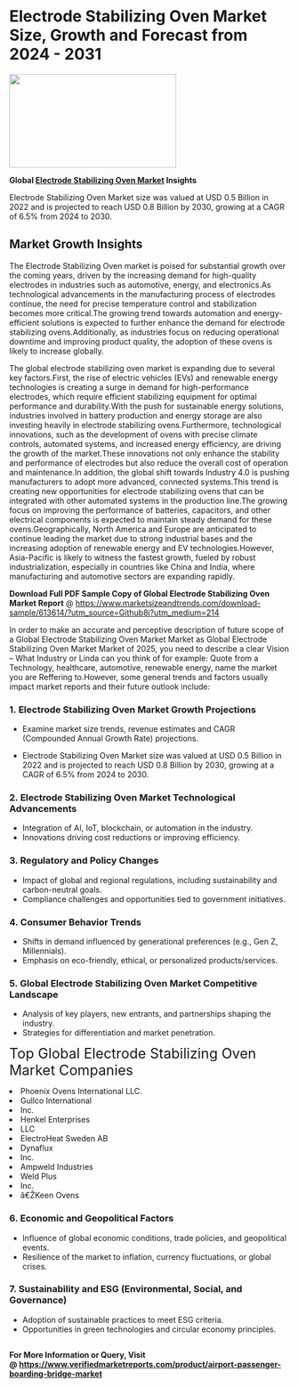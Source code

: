 <H1>Electrode Stabilizing Oven Market Size, Growth and Forecast from 2024 - 2031</H1><img class="aligncenter size-medium wp-image-584254" src="https://thirdeyenews.in/wp-content/uploads/2024/09/Global-Market-Research-300x168.jpeg" alt="" width="300" height="168" /><p><strong>Global&nbsp;<a href="https://www.marketsizeandtrends.com/download-sample/613614/?utm_source=Github8j?utm_medium=214">Electrode Stabilizing Oven Market</a> Insights</strong></p><p>Electrode Stabilizing Oven Market size was valued at USD 0.5 Billion in 2022 and is projected to reach USD 0.8 Billion by 2030, growing at a CAGR of 6.5% from 2024 to 2030.</p><p><h2>Market Growth Insights</h2> <p>The Electrode Stabilizing Oven market is poised for substantial growth over the coming years, driven by the increasing demand for high-quality electrodes in industries such as automotive, energy, and electronics.As technological advancements in the manufacturing process of electrodes continue, the need for precise temperature control and stabilization becomes more critical.The growing trend towards automation and energy-efficient solutions is expected to further enhance the demand for electrode stabilizing ovens.Additionally, as industries focus on reducing operational downtime and improving product quality, the adoption of these ovens is likely to increase globally.</p> <p>The global electrode stabilizing oven market is expanding due to several key factors.First, the rise of electric vehicles (EVs) and renewable energy technologies is creating a surge in demand for high-performance electrodes, which require efficient stabilizing equipment for optimal performance and durability.With the push for sustainable energy solutions, industries involved in battery production and energy storage are also investing heavily in electrode stabilizing ovens.Furthermore, technological innovations, such as the development of ovens with precise climate controls, automated systems, and increased energy efficiency, are driving the growth of the market.These innovations not only enhance the stability and performance of electrodes but also reduce the overall cost of operation and maintenance.In addition, the global shift towards Industry 4.0 is pushing manufacturers to adopt more advanced, connected systems.This trend is creating new opportunities for electrode stabilizing ovens that can be integrated with other automated systems in the production line.The growing focus on improving the performance of batteries, capacitors, and other electrical components is expected to maintain steady demand for these ovens.Geographically, North America and Europe are anticipated to continue leading the market due to strong industrial bases and the increasing adoption of renewable energy and EV technologies.However, Asia-Pacific is likely to witness the fastest growth, fueled by robust industrialization, especially in countries like China and India, where manufacturing and automotive sectors are expanding rapidly.<p><span class=""><strong>Download Full PDF Sample Copy of Global Electrode Stabilizing Oven Market Report</strong> @ <a href="https://www.marketsizeandtrends.com/download-sample/613614/?utm_source=Github8j?utm_medium=214" target="_blank">https://www.marketsizeandtrends.com/download-sample/613614/?utm_source=Github8j?utm_medium=214</a></span></p><p>In order to make an accurate and perceptive description of future scope of a Global&nbsp;Electrode Stabilizing Oven Market Market as Global&nbsp;Electrode Stabilizing Oven Market Market of 2025, you need to describe a clear Vision &ndash; What Industry or Linda can you think of for example: Quote from a Technology, healthcare, automotive, renewable energy, name the market you are Reffering to.However, some general trends and factors usually impact market reports and their future outlook include:</p><h3>1.&nbsp;<strong>Electrode Stabilizing Oven Market Growth Projections</strong></h3><ul><li>Examine market size trends, revenue estimates and CAGR (Compounded Annual Growth Rate) projections.</li><li><p>Electrode Stabilizing Oven Market size was valued at USD 0.5 Billion in 2022 and is projected to reach USD 0.8 Billion by 2030, growing at a CAGR of 6.5% from 2024 to 2030.</p></li></ul><h3>2.&nbsp;<strong>Electrode Stabilizing Oven Market Technological Advancements</strong></h3><ul><li>Integration of AI, IoT, blockchain, or automation in the industry.</li><li>Innovations driving cost reductions or improving efficiency.</li></ul><h3>3.&nbsp;<strong>Regulatory and Policy Changes</strong></h3><ul><li>Impact of global and regional regulations, including sustainability and carbon-neutral goals.</li><li>Compliance challenges and opportunities tied to government initiatives.</li></ul><h3>4.&nbsp;<strong>Consumer Behavior Trends</strong></h3><ul><li>Shifts in demand influenced by generational preferences (e.g., Gen Z, Millennials).</li><li>Emphasis on eco-friendly, ethical, or personalized products/services.</li></ul><h3>5.&nbsp;<strong>Global Electrode Stabilizing Oven Market Competitive Landscape</strong></h3><ul><li>Analysis of key players, new entrants, and partnerships shaping the industry.</li><li>Strategies for differentiation and market penetration.</li></ul><p data-pm-slice="1 1 []"><span style="color: inherit; font-family: inherit; font-size: 25px;">Top Global Electrode Stabilizing Oven Market Companies</span></p><div class="" data-test-id=""><p><li>Phoenix Ovens International LLC.</li><li> Gullco International</li><li> Inc.</li><li> Henkel Enterprises</li><li> LLC</li><li> ElectroHeat Sweden AB</li><li> Dynaflux</li><li> Inc.</li><li> Ampweld Industries</li><li> Weld Plus</li><li> Inc.</li><li> â€ŽKeen Ovens</li></p></div><h3>6.&nbsp;<strong>Economic and Geopolitical Factors</strong></h3><ul><li>Influence of global economic conditions, trade policies, and geopolitical events.</li><li>Resilience of the market to inflation, currency fluctuations, or global crises.</li></ul><h3>7.&nbsp;<strong>Sustainability and ESG (Environmental, Social, and Governance)</strong></h3><ul><li>Adoption of sustainable practices to meet ESG criteria.</li><li>Opportunities in green technologies and circular economy principles.</li></ul><h2><strong style="font-size: 14px;">For More Information or Query, Visit @&nbsp;</strong><a style="background-color: #ffffff; font-size: 14px;" href="https://www.marketsizeandtrends.com/report/electrode-stabilizing-oven-market/" target="_blank">https://www.verifiedmarketreports.com/product/airport-passenger-boarding-bridge-market</a></h2>